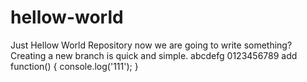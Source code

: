 # hellow-world
Just Hellow World Repository
now we are going to write something?
Creating a new branch is quick and simple.
abcdefg
0123456789
add function() {
  console.log('111');
}
